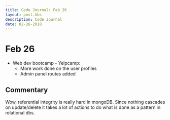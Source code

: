 ```yaml
---
title: Code Journal: Feb 26
layout: post.hbs
description: Code Journal
date: 02-26-2018
---
```

# Feb 26

- Web dev bootcamp - Yelpcamp:
  - More work done on the user profiles
  - Admin panel routes added

## Commentary

Wow, referential integrity is really hard in mongoDB. Since nothing cascades on update/delete it takes a lot of actions to do what is done as a pattern in relational dbs.